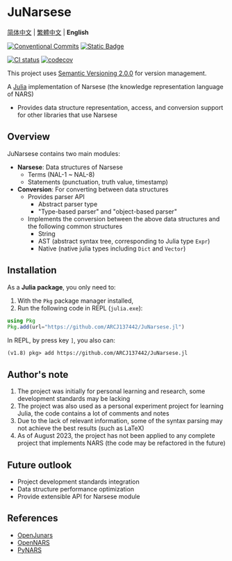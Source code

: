 # JuNarsese

[简体中文](https://github.com/ARCJ137442/JuNarsese.jl/blob/main/README.md) | [繁體中文](https://github.com/ARCJ137442/JuNarsese.jl/blob/main/README-zh_tr.md) | **English**

[![Conventional Commits](https://img.shields.io/badge/Conventional%20Commits-1.0.0-%23FE5196?logo=conventionalcommits&logoColor=white)](https://conventionalcommits.org)
[![Static Badge](https://img.shields.io/badge/julia-package?logo=julia&label=1.8%2B)](https://julialang.org/)

[![CI status](https://github.com/ARCJ137442/JuNarsese.jl/workflows/CI/badge.svg)](https://github.com/ARCJ137442/JuNarsese.jl/actions/workflows/ci.yml)
[![codecov](https://codecov.io/gh/ARCJ137442/JuNarsese.jl/graph/badge.svg?token=PCQHEU15L0)](https://codecov.io/gh/ARCJ137442/JuNarsese.jl)

This project uses [Semantic Versioning 2.0.0](https://semver.org/) for version management.

A [Julia](https://github.com/JuliaLang/julia) implementation of Narsese (the knowledge representation language of NARS)

- Provides data structure representation, access, and conversion support for other libraries that use Narsese

## Overview

JuNarsese contains two main modules:

- **Narsese**: Data structures of Narsese
  - Terms (NAL-1 ~ NAL-8)
  - Statements (punctuation, truth value, timestamp)
- **Conversion**: For converting between data structures
  - Provides parser API
    - Abstract parser type
    - "Type-based parser" and "object-based parser"
  - Implements the conversion between the above data structures and the following common structures
    - String
    - AST (abstract syntax tree, corresponding to Julia type `Expr`)
    - Native (native julia types including `Dict` and `Vector`)

## Installation

As a **Julia package**, you only need to:

1. With the `Pkg` package manager installed,
2. Run the following code in REPL (`julia.exe`):

```julia
using Pkg
Pkg.add(url="https://github.com/ARCJ137442/JuNarsese.jl")
```

In REPL, by press key `]`, you also can:

```REPL
(v1.8) pkg> add https://github.com/ARCJ137442/JuNarsese.jl
```

## Author's note

1. The project was initially for personal learning and research, some development standards may be lacking
2. The project was also used as a personal experiment project for learning Julia, the code contains a lot of comments and notes
3. Due to the lack of relevant information, some of the syntax parsing may not achieve the best results (such as LaTeX)
4. As of August 2023, the project has not been applied to any complete project that implements NARS (the code may be refactored in the future)

## Future outlook

- Project development standards integration
- Data structure performance optimization
- Provide extensible API for Narsese module

## References

- [OpenJunars](https://github.com/AIxer/OpenJunars)
- [OpenNARS](https://github.com/opennars/opennars)
- [PyNARS](https://github.com/bowen-xu/PyNARS)
